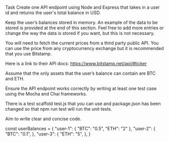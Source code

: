 Task
Create one API endpoint using Node and Express that takes in a user id and returns the user's total balance in USD.

Keep the user’s balances stored in memory. An example of the data to be stored is provided at the end of this section. Feel free to add more entries or change the way the data is stored if you want, but this is not necessary.

You will need to fetch the current prices from a third party public API. You can use the price from any cryptocurrency exchange but it is recommended that you use Bitstamp.

Here is a link to their API docs: https://www.bitstamp.net/api/#ticker

Assume that the only assets that the user’s balance can contain are BTC and ETH.

Ensure the API endpoint works correctly by writing at least one test case using the Mocha and Chai frameworks.

There is a test scaffold test.js that you can use and package.json has been changed so that npm run test will run the unit tests.

Aim to write clear and concise code.

const userBalances = {
"user-1": {
"BTC": "0.5",
"ETH": "2"
},
"user-2": {
"BTC": "0.1",
},
"user-3": {
"ETH": "5",
},
}

